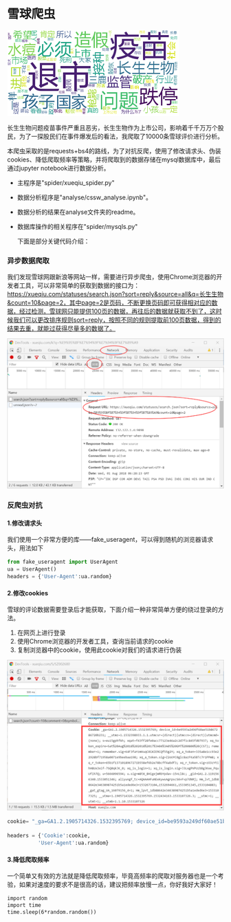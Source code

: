 # 雪球爬虫

![](analyse/source/comment.png)

​    长生生物问题疫苗事件严重且恶劣，长生生物作为上市公司，影响着千千万万个股民，为了一探股民们在事件爆发后的看法，我爬取了10000条雪球评价进行分析。

​    本爬虫采取的是requests+bs4的路线，为了对抗反爬，使用了修改请求头、伪装cookies、降低爬取频率等策略，并将爬取到的数据存储在mysql数据库中，最后通过jupyter notebook进行数据分析。

- 主程序是"spider/xueqiu_spider.py"

- 数据分析程序是"analyse/cssw_analyse.ipynb"。

- 数据分析的结果在analyse文件夹的readme。

- 数据库操作的相关程序在"spider/mysqls.py"

  下面是部分关键代码介绍：

### 异步数据爬取

我们发现雪球网跟新浪等网站一样，需要进行异步爬虫，使用Chrome浏览器的开发者工具，可以非常简单的获取到数据的接口为：https://xueqiu.com/statuses/search.json?sort=reply&source=all&q=长生生物&count=10&page=2，其中page=2是页码，不断更换页码即可获得相对应的数据，经过检测，雪球网只能提供100页的数据，再往后的数据就获取不到了，这时候我们可以更改排序规则sort=reply，按照不同的规则提取前100页数据，得到的结果去重，就能过获得尽量多的数据了。

![数据接口](analyse/source/yibu.png)

### 反爬虫对抗

#### 1.修改请求头

我们使用一个非常方便的库——fake_useragent，可以得到随机的浏览器请求头，用法如下

```python
from fake_useragent import UserAgent
ua = UserAgent()
headers = {'User-Agent':ua.random}
```

#### 2.修改cookies

雪球的评论数据需要登录后才能获取，下面介绍一种非常简单方便的绕过登录的方法。

1. 在网页上进行登录
2. 使用Chrome浏览器的开发者工具，查询当前请求的cookie
3. 复制浏览器中的cookie，使用此cookie对我们的请求进行伪装

![查看cookie](analyse/source/cookie.png)

```python
cookie= "_ga=GA1.2.1905714326.1532395769; device_id=be9593a249df60ae51b867286720b231; __utmz=1.1532398933.1.1.utmcsr=(direct)|utmccn=(direct)|utmcmd=(none); s=eu15gphfkh; xqat=f43ff28fe0acc77123e46a2c2d7f1c845fd07937; xq_token_expire=Sat%20Aug%2018%202018%2017%3A04%3A05%20GMT%2B0800%20(CST); remember=1; remember.sig=K4F3faYzmVuqC0iXIERCQf55g2Y; xq_a_token=335a8e1cc93e22928bf71958a0071e9beebaa198; xq_a_token.sig=Z2oUYC0glc8azFKa5BTc7r1PPm8; xq_r_token=65b1f1371018967271b558ef6b2e78bcff4abdf3; xq_r_token.sig=zO3zYtihH8Ux3xif-7SQ0qkJK_0; xq_is_login=1; xq_is_login.sig=J3LxgPVPUzbBg3Kee_PquUfih7Q; u=5666096594; u.sig=m8tX_8HigejmRbYpdav-15nLl8c; _gid=GA1.2.1191566340.1533051346; aliyungf_tc=AQAAAHFuNEekywsAgrpscS6vFvp7dNRj; Hm_lvt_1db88642e346389874251b5a1eded6e3=1532673104,1532694661,1533051345,1533104883; _gat_gtag_UA_16079156_4=1; Hm_lpvt_1db88642e346389874251b5a1eded6e3=1533107325; __utma=1.1905714326.1532395769.1532434163.1533107326.3; __utmc=1; __utmt=1; __utmb=1.1.10.1533107326"

headers = {'Cookie':cookie,
          'User-Agent':ua.random}
```

#### 3.降低爬取频率

一个简单又有效的方法就是降低爬取频率，毕竟高频率的爬取对服务器也是一个考验，如果对速度的要求不是很高的话，建议把频率放慢一点，你好我好大家好！

```
import random
import time
time.sleep(6*random.random())
```